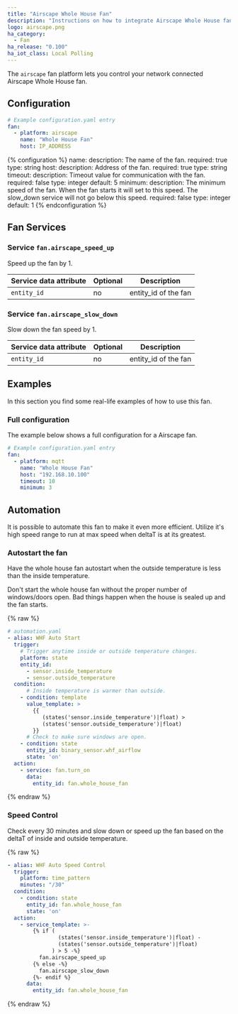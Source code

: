 ```yaml
---
title: "Airscape Whole House Fan"
description: "Instructions on how to integrate Airscape Whole House fans into Home Assistant."
logo: airscape.png
ha_category:
  - Fan
ha_release: "0.100"
ha_iot_class: Local Polling
---
```


The `airscape` fan platform lets you control your network connected Airscape Whole House fan.

## Configuration

```yaml
# Example configuration.yaml entry
fan:
  - platform: airscape
    name: "Whole House Fan"
    host: IP_ADDRESS
```

{% configuration %}
name:
  description: The name of the fan.
  required: true
  type: string
host:
  description: Address of the fan.
  required: true
  type: string
timeout:
  description: Timeout value for communication with the fan.
  required: false
  type: integer
  default: 5
minimum:
  description: The minimum speed of the fan.  When the fan starts it will set to this speed.  The slow_down service will not go below this speed.
  required: false
  type: integer
  default: 1
{% endconfiguration %}

## Fan Services

### Service `fan.airscape_speed_up`

Speed up the fan by 1.

| Service data attribute | Optional | Description                                          |
|------------------------|----------|------------------------------------------------------|
| `entity_id`            |       no | entity_id of the fan                                 |

### Service `fan.airscape_slow_down`

Slow down the fan speed by 1.

| Service data attribute | Optional | Description                                          |
|------------------------|----------|------------------------------------------------------|
| `entity_id`            |       no | entity_id of the fan                                 |

## Examples

In this section you find some real-life examples of how to use this fan.

### Full configuration

The example below shows a full configuration for a Airscape fan.

```yaml
# Example configuration.yaml entry
fan:
  - platform: mqtt
    name: "Whole House Fan"
    host: "192.168.10.100"
    timeout: 10
    minimum: 3

```

## Automation

It is possible to automate this fan to make it even more efficient.  Utilize it's high speed range to run at max speed when deltaT is at its greatest.

### Autostart the fan

Have the whole house fan autostart when the outside temperature is less than the inside temperature.
<div class='note warning'>
Don't start the whole house fan without the proper number of windows/doors open.  Bad things happen when the house is sealed up and the fan starts.
</div>

{% raw %}

```yaml
# automation.yaml
- alias: WHF Auto Start
  trigger:
    # Trigger anytime inside or outside temperature changes.
    platform: state
    entity_id:
      - sensor.inside_temperature
      - sensor.outside_temperature
  condition:
      # Inside temperature is warmer than outside.
    - condition: template
      value_template: >
        {{
           (states('sensor.inside_temperature')|float) >
           (states('sensor.outside_temperature')|float)
        }}
      # Check to make sure windows are open.
    - condition: state
      entity_id: binary_sensor.whf_airflow
      state: 'on'
  action:
    - service: fan.turn_on
      data:
        entity_id: fan.whole_house_fan
```

{% endraw %}

### Speed Control

Check every 30 minutes and slow down or speed up the fan based on the deltaT of inside and outside temperature.

{% raw %}

```yaml
- alias: WHF Auto Speed Control
  trigger:
    platform: time_pattern
    minutes: "/30"
  condition:
    - condition: state
      entity_id: fan.whole_house_fan
      state: 'on'
  action:
    - service_template: >-
        {% if (
                (states('sensor.inside_temperature')|float) -
                (states('sensor.outside_temperature')|float)
              ) > 5 -%}
          fan.airscape_speed_up
        {% else -%}
          fan.airscape_slow_down
        {%- endif %}
      data:
        entity_id: fan.whole_house_fan
```

{% endraw %}
